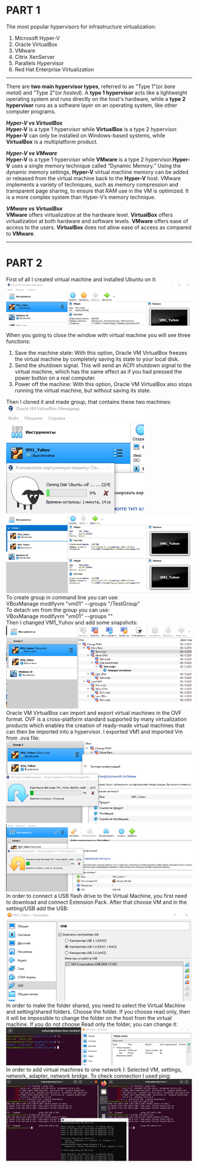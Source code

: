 # PART 1

The most popular hypervisors for infrastructure virtualization:<br />
1. Microsoft Hyper-V
2. Oracle VirtualBox
3. VMware
4. Citrix XenServer
5. Parallels Hypervisor
6. Red Hat Enterprise Virtualization

--------------

There are **two main hypervisor types**, referred to as "Type 1"(or *bare metal*) and "Type 2"(or *hosted*). A **type 1 hypervisor** acts like a lightweight operating system and runs directly on the host's hardware, while a **type 2 hypervisor** runs as a software layer on an operating system, like other computer programs.

***Hyper-V vs VirtualBox***<br/>
**Hyper-V** is a type 1 hypervisor while **VirtualBox** is a type 2 hypervisor. **Hyper-V** can only be installed on Windows-based systems, while **VirtualBox** is a multiplatform product.

***Hyper-V vs VMware*** <br/>
**Hyper-V** is a type 1 hypervisor while **VMware** is a type 2 hypervisor.**Hyper-V** uses a single memory technique called “Dynamic Memory.” Using the dynamic memory settings, **Hyper-V** virtual machine memory can be added or released from the virtual machine back to the **Hyper-V** host. VMware implements a variety of techniques, such as memory compression and transparent page sharing, to ensure that RAM use in the VM is optimized. It is a more complex system than Hyper-V’s memory technique.

***VMware vs VirtualBox*** <br/>
**VMware** offers virtualization at the hardware level. **VirtualBox** offers virtualization at both hardware and software levels. **VMware** offers ease of access to the users. **VirtualBox** does not allow ease of access as compared to **VMware**.

------------------

# PART 2
First of all I created virtual machine and installed Ubuntu on it:<br/>
![Create first VM](screenshots/Create%20first%20VM.png)

When you going to close the window with  virtual machine you will see three functions:
1. Save the machine state: With this option, Oracle VM VirtualBox freezes the virtual machine by completely saving its state to your local disk.
2. Send the shutdown signal. This will send an ACPI shutdown signal to the virtual machine, which has the same effect as if you had pressed the power button on a real computer. 
3. Power off the machine: With this option, Oracle VM VirtualBox also stops running the virtual machine, but without saving its state.

Then I cloned it and made group, that contains these two machines:<br/>
![Cloning VM](screenshots/Cloning%20VM.png)<br/>
![Group with VMs](screenshots/Group%20with%20VMs.png)<br/>
To create group in command line you can use:<br/>
VBoxManage modifyvm "vm01" --groups "/TestGroup"<br/>
To detach vm from the group you can use:<br/>
VBoxManage modifyvm "vm01" --groups ""<br/>
Then I changed VM1_Yuhov and add some snapshots:
![Branched tree of snapshots](screenshots/Tree%20of%20snapshots.png)<br/>
Oracle VM VirtualBox can import and export virtual machines in the OVF format. OVF is a cross-platform standard supported by many virtualization products which enables the creation of ready-made virtual machines that can then be imported into a hypervisor. I exported VM1 and imported Vm from .ova file:
![Export process](screenshots/Export%20process.png)<br/>
![Import process](screenshots/Import%20process.png)<br/>
In order to connect a USB flash drive to the Virtual Machine, you first need to download and connect Extension Pack. After that choose VM and in the setting/USB add the USB:<br/>
![Connect USB to VM](screenshots/Connect%20USB%20to%20VM.png)<br/>
In order to make the folder shared, you need to select the Virtual Machine and setting/shared folders. Choose the folder. If you choose read only, then it will be impossible to change the folder on the host from the virtual machine. If you do not choose Read only the folder, you can change it:<br/>
![Shared directory](screenshots/Shared%20directory.png)<br/>
In order to add virtual machines to one network I: Selected VM, settings, network, adapter, network bridge. To check connection I used ping:<br/>
![Check connection](screenshots/Check%20%20connection.png)<br/>
